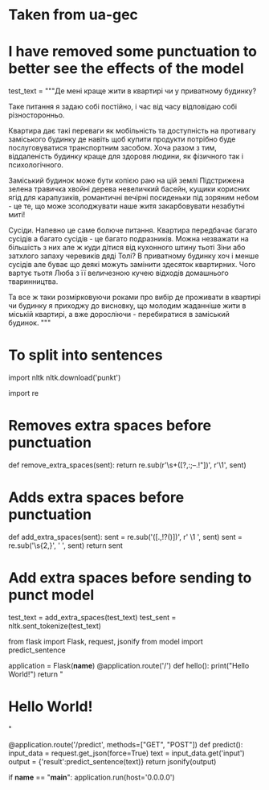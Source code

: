 # Taken from ua-gec
# I have removed some punctuation to better see the effects of the model
test_text = """Де мені краще жити в квартирі чи у приватному будинку?

Таке питання я задаю собі постійно, і час від часу відповідаю собі різносторонньо.

Квартира дає такі переваги як мобільність та доступність на противагу заміського будинку де навіть  щоб купити продукти потрібно буде послуговуватися транспортним засобом. Хоча разом з тим, віддаленість будинку краще для здоровя людини, як фізичного так і психологічного.

Заміський будинок може бути копією раю на цій землі Підстрижена зелена травичка хвойні дерева невеличкий басейн, кущики корисних ягід для карапузиків, романтичні вечірні посиденьки під зоряним небом - це те, що може зсолоджувати наше житя закарбовувати незабутні миті!

Сусіди. Напевно це саме болюче питання. Квартира передбачає багато сусідів а багато сусідів - це багато подразників. Можна незважати на більшість з них але ж куди дітися від кухонного штину тьоті Зіни або затхлого запаху черевиків дяді Толі?
В приватному будинку хоч і менше сусідів але буває що деякі можуть замінити здесяток квартирних. Чого вартує тьотя Люба з її величезною кучею відходів домашнього тваринництва.

Та все ж таки розмірковуючи роками про вибір де проживати в квартирі чи будинку я приходжу до висновку, що молодим жаданніше жити в міській квартирі, а вже доросліючи  - перебиратися в заміський будинок.
"""


# To split into sentences
import nltk
nltk.download('punkt')

import re

# Removes extra spaces before punctuation
def remove_extra_spaces(sent):
  return re.sub(r'\s+([?,:;–.!"])', r'\1', sent)

# Adds extra spaces before punctuation
def add_extra_spaces(sent):
  sent = re.sub('([.,!?()])', r' \1 ', sent)
  sent = re.sub('\s{2,}', ' ', sent)
  return sent

# Add extra spaces before sending to punct model
test_text = add_extra_spaces(test_text)
test_sent = nltk.sent_tokenize(test_text)


from flask import Flask, request, jsonify
from model import predict_sentence

application = Flask(__name__)
@application.route('/')
def hello():
    print("Hello World!")
    return "<h1>Hello World!</h1>"

@application.route('/predict', methods=["GET", "POST"])
def predict():
    input_data = request.get_json(force=True)
    text = input_data.get('input')
    output = {'result':predict_sentence(text)}
    return jsonify(output)

if __name__ == "__main__":
    application.run(host='0.0.0.0')
